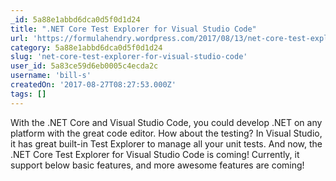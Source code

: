 ```yaml
---
_id: 5a88e1abbd6dca0d5f0d1d24
title: ".NET Core Test Explorer for Visual Studio Code"
url: 'https://formulahendry.wordpress.com/2017/08/13/net-core-test-explorer-for-visual-studio-code/'
category: 5a88e1abbd6dca0d5f0d1d24
slug: 'net-core-test-explorer-for-visual-studio-code'
user_id: 5a83ce59d6eb0005c4ecda2c
username: 'bill-s'
createdOn: '2017-08-27T08:27:53.000Z'
tags: []
---
```


With the .NET Core and Visual Studio Code, you could develop .NET on any platform with the great code editor.
How about the testing? In Visual Studio, it has great built-in Test Explorer to manage all your unit tests. And now, the .NET Core Test Explorer for Visual Studio Code is coming! Currently, it support below basic features, and more awesome features are coming!
